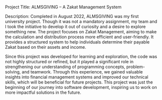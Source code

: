 Project Title: ALMSGIVING – A Zakat Management System

Description:
Completed in August 2022, ALMSGIVING was my first university project. Though it was not a mandatory assignment, my team and I took the initiative to develop it out of curiosity and a desire to explore something new. The project focuses on Zakat Management, aiming to make the calculation and distribution process more efficient and user-friendly. It provides a structured system to help individuals determine their payable Zakat based on their assets and income.

Since this project was developed for learning and exploration, the code was not highly structured or refined, but it played a significant role in strengthening our understanding of programming concepts, problem-solving, and teamwork. Through this experience, we gained valuable insights into financial management systems and improved our technical skills, which will be beneficial for future projects. This project was just the beginning of our journey into software development, inspiring us to work on more impactful solutions in the future.
